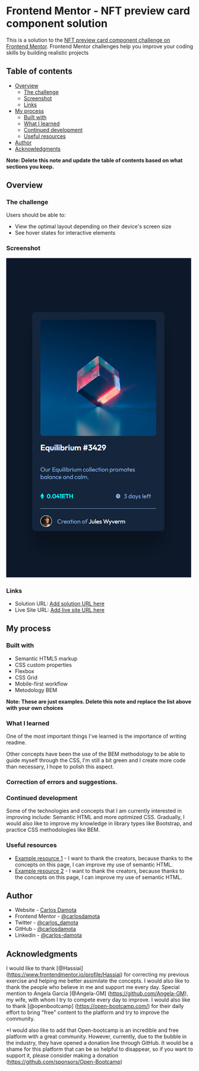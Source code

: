 # Frontend Mentor - NFT preview card component solution

This is a solution to the [NFT preview card component challenge on Frontend Mentor](https://www.frontendmentor.io/challenges/nft-preview-card-component-SbdUL_w0U). Frontend Mentor challenges help you improve your coding skills by building realistic projects 

## Table of contents

- [Overview](#overview)
  - [The challenge](#the-challenge)
  - [Screenshot](#screenshot)
  - [Links](#links)
- [My process](#my-process)
  - [Built with](#built-with)
  - [What I learned](#what-i-learned)
  - [Continued development](#continued-development)
  - [Useful resources](#useful-resources)
- [Author](#author)
- [Acknowledgments](#acknowledgments)

**Note: Delete this note and update the table of contents based on what sections you keep.**

## Overview

### The challenge

Users should be able to:

- View the optimal layout depending on their device's screen size
- See hover states for interactive elements

### Screenshot

![](/images/Captura%20de%20pantalla%202023-02-25%20075519.png)



### Links

- Solution URL: [Add solution URL here](https://github.com/carlosdamota/reto_tarjeta_nft.git)
- Live Site URL: [Add live site URL here](https://your-live-site-url.com)

## My process

### Built with

- Semantic HTML5 markup
- CSS custom properties
- Flexbox
- CSS Grid
- Mobile-first workflow
- Metodology BEM

**Note: These are just examples. Delete this note and replace the list above with your own choices**

### What I learned

One of the most important things I've learned is the importance of writing readme.

Other concepts have been the use of the BEM methodology to be able to guide myself through the CSS, I'm still a bit green and I create more code than necessary, I hope to polish this aspect.



### Correction of errors and suggestions.




### Continued development

Some of the technologies and concepts that I am currently interested in improving include: Semantic HTML and more optimized CSS. Gradually, I would also like to improve my knowledge in library types like Bootstrap, and practice CSS methodologies like BEM.

### Useful resources

- [Example resource 1](https://web.dev/learn/html/semantic-html/) - I want to thank the creators, because thanks to the concepts on this page, I can improve my use of semantic HTML.
- [Example resource 2](https://uxdesign.cc/semantic-html-the-foundation-of-web-accessibility-e5bbecad7c17) - I want to thank the creators, because thanks to the concepts on this page, I can improve my use of semantic HTML.

## Author

- Website - [Carlos Damota](https://www.carlosdamota.es)
- Frontend Mentor - [@carlosdamota](https://www.frontendmentor.io/profile/carlosdamota)
- Twitter - [@carlos_damota](https://twitter.com/carlos_damota)
- GitHub - [@carlosdamota](https://github.com/carlosdamota)
- Linkedin - [@carlos-damota](linkedin.com/in/carlos-damota-821b05240)

## Acknowledgments

I would like to thank [@Hassiai] (https://www.frontendmentor.io/profile/Hassiai) for correcting my previous exercise and helping me better assimilate the concepts. I would also like to thank the people who believe in me and support me every day. Special mention to Angela Garcia [@Angela-GM] (https://github.com/Angela-GM), my wife, with whom I try to compete every day to improve. I would also like to thank [@openbootcamp] (https://open-bootcamp.com/) for their daily effort to bring "free" content to the platform and try to improve the community.

*I would also like to add that Open-bootcamp is an incredible and free platform with a great community. However, currently, due to the bubble in the industry, they have opened a donation line through GitHub. It would be a shame for this platform that can be so helpful to disappear, so if you want to support it, please consider making a donation (https://github.com/sponsors/Open-Bootcamp)
